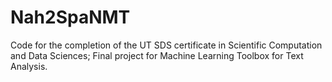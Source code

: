 # Nah2SpaNMT
Code for the completion of the UT SDS certificate in Scientific Computation and Data Sciences; Final project for Machine Learning Toolbox for Text Analysis. 
